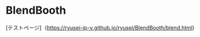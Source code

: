 BlendBooth
======================

[テストページ]（https://ryusei-jp-y.github.io/ryusei/BlendBooth/blend.html)
